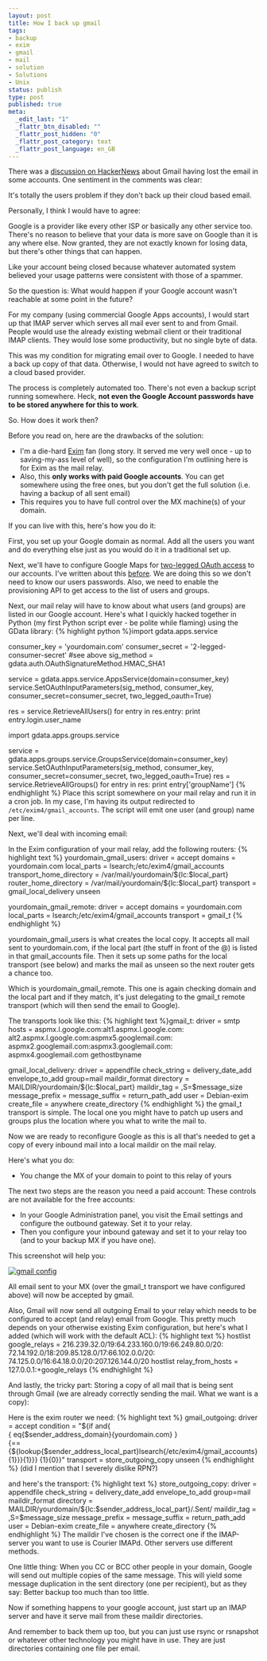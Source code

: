 ```yaml
---
layout: post
title: How I back up gmail
tags:
- backup
- exim
- gmail
- mail
- solution
- Solutions
- Unix
status: publish
type: post
published: true
meta:
  _edit_last: "1"
  _flattr_btn_disabled: ""
  _flattr_post_hidden: "0"
  _flattr_post_category: text
  _flattr_post_language: en_GB
---
```

There was a [discussion on HackerNews](http://news.ycombinator.com/item?id=2269346) about Gmail having lost the email in some accounts. One sentiment in the comments was clear:

It's totally the users problem if they don't back up their cloud based email.

Personally, I think I would have to agree:

Google is a provider like every other ISP or basically any other service too. There's no reason to believe that your data is more save on Google than it is any where else. Now granted, they are not exactly known for losing data, but there's other things that can happen.

Like your account being closed because whatever automated system believed your usage patterns were consistent with those of a spammer.

So the question is: What would happen if your Google account wasn't reachable at some point in the future?

For my company (using commercial Google Apps accounts), I would start up that IMAP server which serves all mail ever sent to and from Gmail. People would use the already existing webmail client or their traditional IMAP clients. They would lose some productivity, but no single byte of data.

This was my condition for migrating email over to Google. I needed to have a back up copy of that data. Otherwise, I would not have agreed to switch to a cloud based provider.

The process is completely automated too. There's not even a backup script running somewhere. Heck, <strong>not even the Google Account passwords have to be stored anywhere for this to work</strong>.

So. How does it work then?

Before you read on, here are the drawbacks of the solution:
<ul>
	<li>I'm a die-hard <a href="http://exim.org/">Exim</a> fan (long story. It served me very well once - up to saving-my-ass level of well), so the configuration I'm outlining here is for Exim as the mail relay.</li>
	<li>Also, this <strong>only works with paid Google accounts</strong>. You can get somewhere using the free ones, but you don't get the full solution (i.e. having a backup of all sent email)</li>
	<li>This requires you to have full control over the MX machine(s) of your domain.</li>
</ul>
If you can live with this, here's how you do it:

First, you set up your Google domain as normal. Add all the users you want and do everything else just as you would do it in a traditional set up.

Next, we'll have to configure Google Maps for <a href="http://www.gnegg.ch/2010/06/google-apps-provisioning-two-legged-oauth/">two-legged OAuth access</a> to our accounts. I've written about this <a href="http://www.gnegg.ch/2010/06/google-apps-provisioning-two-legged-oauth/">before</a>. We are doing this so we don't need to know our users passwords. Also, we need to enable the provisioning API to get access to the list of users and groups.

Next, our mail relay will have to know about what users (and groups) are listed in our Google account. Here's what I quickly hacked together in Python (my first Python script ever - be polite while flaming) using the GData library:
{% highlight python %}import gdata.apps.service

consumer_key = 'yourdomain.com'
consumer_secret = '2-legged-consumer-secret' #see above
sig_method = gdata.auth.OAuthSignatureMethod.HMAC_SHA1

service = gdata.apps.service.AppsService(domain=consumer_key)
service.SetOAuthInputParameters(sig_method, consumer_key,\
  consumer_secret=consumer_secret, two_legged_oauth=True)

res = service.RetrieveAllUsers()
for entry in res.entry:
    print entry.login.user_name

import gdata.apps.groups.service

service = gdata.apps.groups.service.GroupsService(domain=consumer_key)
service.SetOAuthInputParameters(sig_method, consumer_key,\
  consumer_secret=consumer_secret, two_legged_oauth=True)
res = service.RetrieveAllGroups()
for entry in res:
    print entry['groupName']
{% endhighlight %}
Place this script somewhere on your mail relay and run it in a cron job. In my case, I'm having its output redirected to <code>/etc/exim4/gmail_accounts</code>. The script will emit one user (and group) name per line.

Next, we'll deal with incoming email:

In the Exim configuration of your mail relay, add the following routers:
{% highlight text %}
yourdomain_gmail_users:
  driver = accept
  domains = yourdomain.com
  local_parts = lsearch;/etc/exim4/gmail_accounts
  transport_home_directory = /var/mail/yourdomain/${lc:$local_part}
  router_home_directory = /var/mail/yourdomain/${lc:$local_part}
  transport = gmail_local_delivery
  unseen

yourdomain_gmail_remote:
  driver = accept
  domains = yourdomain.com
  local_parts = lsearch;/etc/exim4/gmail_accounts
  transport = gmail_t
{% endhighlight %}

yourdomain_gmail_users is what creates the local copy. It accepts all mail sent to yourdomain.com, if the local part (the stuff in front of the @) is listed in that gmail_accounts file. Then it sets up some paths for the local transport (see below) and marks the mail as unseen so the next router gets a chance too.

Which is yourdomain_gmail_remote. This one is again checking domain and the local part and if they match, it's just delegating to the gmail_t remote transport (which will then send the email to Google).

The transports look like this:
{% highlight text %}gmail_t:
  driver = smtp
  hosts = aspmx.l.google.com:alt1.aspmx.l.google.com:\
    alt2.aspmx.l.google.com:aspmx5.googlemail.com:\
    aspmx2.googlemail.com:aspmx3.googlemail.com:\
    aspmx4.googlemail.com
  gethostbyname

gmail_local_delivery:
  driver = appendfile
  check_string =
  delivery_date_add
  envelope_to_add
  group=mail
  maildir_format
  directory = MAILDIR/yourdomain/${lc:$local_part}
  maildir_tag = ,S=$message_size
  message_prefix =
  message_suffix =
  return_path_add
  user = Debian-exim
  create_file = anywhere
  create_directory
{% endhighlight %}
the gmail_t transport is simple. The local one you might have to patch up users and groups plus the location where you what to write the mail to.

Now we are ready to reconfigure Google as this is all that's needed to get a copy of every inbound mail into a local maildir on the mail relay.

Here's what you do:
<ul>
	<li>You change the MX of your domain to point to this relay of yours</li>
</ul>
The next two steps are the reason you need a paid account: These controls are not available for the free accounts:
<ul>
	<li>In your Google Administration panel, you visit the Email settings and configure the outbound gateway. Set it to your relay.</li>
	<li>Then you configure your inbound gateway and set it to your relay too (and to your backup MX if you have one).</li>
</ul>
This screenshot will help you:

[![gmail config](/assets/gmail-config-300x102.png)](http://www.gnegg.ch/wp-content/uploads/2011/02/gmail-config.png)

All email sent to your MX (over the gmail_t transport we have configured above) will now be accepted by gmail.

Also, Gmail will now send all outgoing Email to your relay which needs to be configured to accept (and relay) email from Google. This pretty much depends on your otherwise existing Exim configuration, but here's what I added (which will work with the default ACL):
{% highlight text %}
hostlist   google_relays = 216.239.32.0/19:64.233.160.0/19:66.249.80.0/20:\
    72.14.192.0/18:209.85.128.0/17:66.102.0.0/20:\
    74.125.0.0/16:64.18.0.0/20:207.126.144.0/20
hostlist   relay_from_hosts = 127.0.0.1:+google_relays
{% endhighlight %}

And lastly, the tricky part: Storing a copy of all mail that is being sent through Gmail (we are already correctly sending the mail. What we want is a copy):

Here is the exim router we need:
{% highlight text %}
gmail_outgoing:
  driver = accept
  condition = "${if and{\
    { eq{$sender_address_domain}{yourdomain.com} }\
    {=={${lookup{$sender_address_local_part}lsearch{/etc/exim4/gmail_accounts}{1}}}{1}}} {1}{0}}"
  transport = store_outgoing_copy
  unseen
{% endhighlight %}
(did I mention that I severely dislike RPN?)

and here's the transport:
{% highlight text %}
store_outgoing_copy:
  driver = appendfile
  check_string =
  delivery_date_add
  envelope_to_add
  group=mail
  maildir_format
  directory = MAILDIR/yourdomain/${lc:$sender_address_local_part}/.Sent/
  maildir_tag = ,S=$message_size
  message_prefix =
  message_suffix =
  return_path_add
  user = Debian-exim
  create_file = anywhere
  create_directory
{% endhighlight %}
The maildir I've chosen is the correct one if the IMAP-server you want to use is Courier IMAPd. Other servers use different methods.

One little thing: When you CC or BCC other people in your domain, Google will send out multiple copies of the same message. This will yield some message duplication in the sent directory (one per recipient), but as they say: Better backup too much than too little.

Now if something happens to your google account, just start up an IMAP server and have it serve mail from these maildir directories.

And remember to back them up too, but you can just use rsync or rsnapshot or whatever other technology you might have in use. They are just directories containing one file per email.
